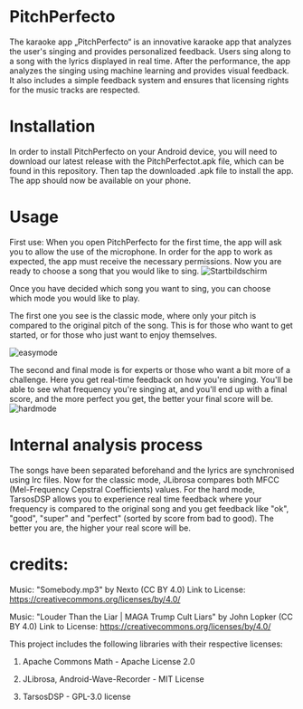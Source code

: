 

# PitchPerfecto
The karaoke app „PitchPerfecto“ is an innovative karaoke app that analyzes the user's singing and provides personalized feedback. Users sing along to a song with the lyrics displayed in real time. After the performance, the app analyzes the singing using machine learning and provides visual feedback. It also includes a simple feedback system and ensures that licensing rights for the music tracks are respected.
 


# Installation
In order to install PitchPerfecto on your Android device, you will need to download our latest release with the PitchPerfectot.apk file, which can be found in this repository. Then tap the downloaded .apk file to install the app. The app should now be available on your phone.

# Usage
First use: When you open PitchPerfecto for the first time, the app will ask you to allow the use of the microphone. In order for the app to work as expected, the app must receive the necessary permissions. Now you are ready to choose a song that you would like to sing. 
![Startbildschirm](Screenshot_Startbildschirm.jpg)




Once you have decided which song you want to sing, you can choose which mode you would like to play.

The first one you see is the classic mode, where only your pitch is compared to the original pitch of the song. This is for those who want to get started, or for those who just want to enjoy themselves.

![easymode](Screenshot_leichtermodus.jpeg) 






The second and final mode is for experts or those who want a bit more of a challenge. Here you get real-time feedback on how you're singing. You'll be able to see what frequency you're singing at, and you'll end up with a final score, and the more perfect you get, the better your final score will be.
![hardmode](Screenshot_hardmodus.jpg)

# Internal analysis process
The songs have been separated beforehand and the lyrics are synchronised using lrc files. Now for the classic mode, JLibrosa compares both MFCC (Mel-Frequency Cepstral Coefficients) values. For the hard mode, TarsosDSP allows you to experience real time feedback where your frequency is compared to the original song and you get feedback like "ok", "good", "super" and "perfect" (sorted by score from bad to good). The better you are, the higher your real score will be.


# credits:
Music: "Somebody.mp3" by Nexto (CC BY 4.0) 
Link to License: https://creativecommons.org/licenses/by/4.0/

Music: "Louder Than the Liar | MAGA Trump Cult Liars" by John Lopker (CC BY 4.0)
Link to License: https://creativecommons.org/licenses/by/4.0/

This project includes the following libraries with their respective licenses:

  1. Apache Commons Math - Apache License 2.0

  2. JLibrosa, Android-Wave-Recorder - MIT License

  3. TarsosDSP - GPL-3.0 license

